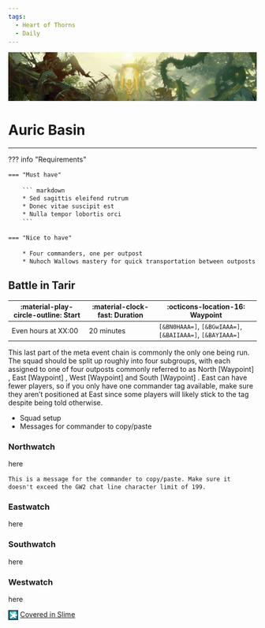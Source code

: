 ```yaml
---
tags:
  - Heart of Thorns
  - Daily
---
```


![Image title](../images/auric-basin.png)
# Auric Basin
---

??? info "Requirements"

    === "Must have"

        ``` markdown
        * Sed sagittis eleifend rutrum
        * Donec vitae suscipit est
        * Nulla tempor lobortis orci
        ```

    === "Nice to have"

        * Four commanders, one per outpost
        * Nuhoch Wallows mastery for quick transportation between outposts

## Battle in Tarir

| :material-play-circle-outline: Start | :material-clock-fast: Duration | :octicons-location-16: Waypoint |
| --- | --- | ---|
| Even hours at XX:00 | 20 minutes | `[&BN0HAAA=]`, `[&BGwIAAA=]`, `[&BAIIAAA=]`, `[&BAYIAAA=]` |

This last part of the meta event chain is commonly the only one being run. The squad should be split up roughly into four subgroups, with each assigned to one of four outposts commonly referred to as North  [Waypoint] , East [Waypoint] , West [Waypoint]  and South [Waypoint] . East can have fewer players, so if you only have one commander tag available, make sure they aren’t positioned at East since some players will likely stick to the tag despite being told otherwise.


* Squad setup
* Messages for commander to copy/paste

### Northwatch
here

```title="Commander message"
This is a message for the commander to copy/paste. Make sure it doesn't exceed the GW2 chat line character limit of 199.
```

### Eastwatch
here

### Southwatch
here

### Westwatch
here

<div>
  <img style="vertical-align:middle" src="../images/covered-in-slime.png" width="20">
  <span>
    <a href="https://wiki.guildwars2.com/wiki/Covered_in_Slime">Covered in Slime</a>
  </span>
</div>